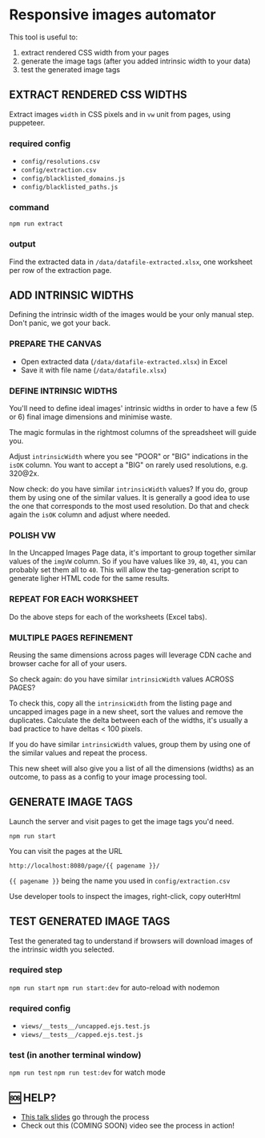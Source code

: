 # Responsive images automator

This tool is useful to:

1. extract rendered CSS width from your pages
2. generate the image tags (after you added intrinsic width to your data)
3. test the generated image tags


## EXTRACT RENDERED CSS WIDTHS

Extract images `width` in CSS pixels and in `vw` unit from pages, using puppeteer.

### required config 

- `config/resolutions.csv`
- `config/extraction.csv`
- `config/blacklisted_domains.js`
- `config/blacklisted_paths.js`

### command 

`npm run extract`

### output
 
Find the extracted data in `/data/datafile-extracted.xlsx`, one worksheet per row of the extraction page.


## ADD INTRINSIC WIDTHS

Defining the intrinsic width of the images would be your only manual step. 
Don't panic, we got your back.

### PREPARE THE CANVAS

- Open extracted data (`/data/datafile-extracted.xlsx`) in Excel
- Save it with file name (`/data/datafile.xlsx`)

### DEFINE INTRINSIC WIDTHS

You'll need to define ideal images' intrinsic widths in order to have a few (5 or 6) final image dimensions and minimise waste.

The magic formulas in the rightmost columns of the spreadsheet will guide you.

Adjust `intrinsicWidth` where you see "POOR" or "BIG" indications in the `isOK` column. You want to accept a "BIG" on rarely used resolutions, e.g. 320@2x.

Now check: do you have similar `intrinsicWidth` values? If you do, group them by using one of the similar values. It is generally a good idea to use the one that corresponds to the most used resolution. Do that and check again the `isOK` column and adjust where needed.

### POLISH VW

In the Uncapped Images Page data, it's important to group together similar values of the `imgVW` column. So if you have values like `39`, `40`, `41`, you can probably set them all to `40`. This will allow the tag-generation script to generate ligher HTML code for the same results.

### REPEAT FOR EACH WORKSHEET

Do the above steps for each of the worksheets (Excel tabs).


### MULTIPLE PAGES REFINEMENT

Reusing the same dimensions across pages will leverage CDN cache and browser cache for all of your users.

So check again: do you have similar `intrinsicWidth` values ACROSS PAGES?

To check this, copy all the `intrinsicWidth` from the listing page and uncapped images page in a new sheet, sort the values and remove the duplicates. Calculate the delta between each of the widths, it's usually a bad practice to have deltas < 100 pixels.

If you do have similar `intrinsicWidth` values, group them by using one of the similar values and repeat the process. 

This new sheet will also give you a list of all the dimensions (widths) as an outcome, to pass as a config to your image processing tool.


## GENERATE IMAGE TAGS

Launch the server and visit pages to get the image tags you'd need.

`npm run start`

You can visit the pages at the URL

```
http://localhost:8080/page/{{ pagename }}/
```

`{{ pagename }}` being the name you used in `config/extraction.csv`

Use developer tools to inspect the images, right-click, copy outerHtml


## TEST GENERATED IMAGE TAGS

Test the generated tag to understand if browsers will download images of the intrinsic width you selected.
 
### required step

`npm run start`
`npm run start:dev` for auto-reload with nodemon

### required config

- `views/__tests__/uncapped.ejs.test.js`
- `views/__tests__/capped.ejs.test.js`

### test (in another terminal window)

`npm run test`
`npm run test:dev` for watch mode


## 🆘 HELP?

- [This talk slides](https://docs.google.com/presentation/d/1O_BQ0KuDTNV2WRryEJlmcyMiHNlVK4802K88PdrVEeo/edit?usp=sharing) go through the process
- Check out this (COMING SOON) video see the process in action!